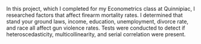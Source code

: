 In this project, which I completed for my Econometrics class at Quinnipiac, I researched factors that affect firearm mortality rates. I determined that stand your ground laws, income, education, unemployment, divorce rate, and race all affect gun violence rates. Tests were conducted to detect if heteroscedasticity, multicollinearity, and serial correlation were present.
